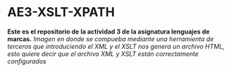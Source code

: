 # AE3-XSLT-XPATH
**Este es el repositorio de la actividad 3 de la asignatura lenguajes de marcas.**
*Imagen en donde se compueba mediante una herramienta de terceros que introduciendo el XML y el XSLT nos genera un archivo HTML, esto quiere decir que el archivo XML y XSLT están correctamente configurados*

